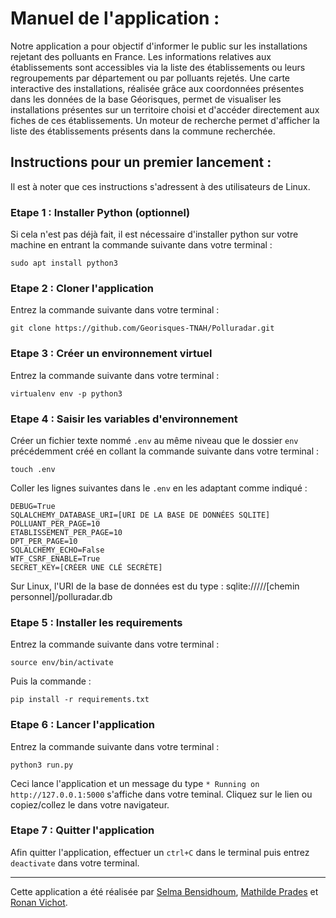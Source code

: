 # Manuel de l'application :

Notre application a pour objectif d'informer le public sur les installations rejetant des polluants en France. Les informations relatives aux établissements sont accessibles via la liste des établissements ou leurs regroupements par département ou par polluants rejetés. Une carte interactive des installations, réalisée grâce aux coordonnées présentes dans les données de la base Géorisques, permet de visualiser les installations présentes sur un territoire choisi et d'accéder directement aux fiches de ces établissements. Un moteur de recherche permet d'afficher la liste des établissements présents dans la commune recherchée.

## Instructions pour un premier lancement :
Il est à noter que ces instructions s'adressent  à des utilisateurs de Linux. 

### Etape 1 : Installer Python (optionnel)
Si cela n'est pas déjà fait, il est nécessaire d'installer python sur votre machine en entrant la commande suivante dans votre terminal :

    sudo apt install python3

### Etape 2 : Cloner l'application
Entrez la commande suivante dans votre terminal : 

    git clone https://github.com/Georisques-TNAH/Polluradar.git

### Etape 3 : Créer un environnement virtuel
Entrez la commande suivante dans votre terminal : 

    virtualenv env -p python3

### Etape 4 : Saisir les variables d'environnement 
Créer un fichier texte nommé `.env` au même niveau que le dossier `env` précédemment créé en collant la commande suivante dans votre terminal : 

    touch .env 
Coller les lignes suivantes dans le `.env` en les adaptant comme indiqué : 

    DEBUG=True
    SQLALCHEMY_DATABASE_URI=[URI DE LA BASE DE DONNÉES SQLITE]
    POLLUANT_PER_PAGE=10
    ETABLISSEMENT_PER_PAGE=10
    DPT_PER_PAGE=10
    SQLALCHEMY_ECHO=False
    WTF_CSRF_ENABLE=True
    SECRET_KEY=[CRÉER UNE CLÉ SECRÈTE]
Sur Linux, l'URI de la base de données est du type : sqlite://///[chemin personnel]/polluradar.db
### Etape 5 : Installer les requirements
Entrez la commande suivante dans votre terminal :

    source env/bin/activate
Puis la commande : 

    pip install -r requirements.txt

### Etape 6 : Lancer l'application
Entrez la commande suivante dans votre terminal :

    python3 run.py
Ceci lance l'application et un message du type `* Running on http://127.0.0.1:5000` s'affiche dans votre teminal. Cliquez sur le lien ou copiez/collez le dans votre navigateur. 

### Etape 7 : Quitter l'application 
Afin quitter l'application, effectuer un `ctrl+C` dans le terminal puis entrez `deactivate` dans votre terminal. 

----------------------------------------------------------------------------------------------------------------------------------------------------------------------

Cette application a été réalisée par [Selma Bensidhoum](https://github.com/SelmaKaina), [Mathilde Prades](https://github.com/Mathilde-prds) et [Ronan Vichot](https://github.com/RonanT8).
